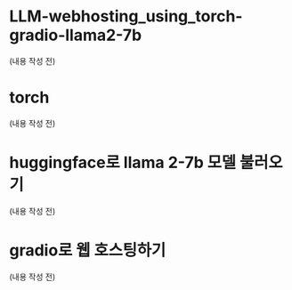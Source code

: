 # LLM-webhosting_using_torch-gradio-llama2-7b
(내용 작성 전)
# torch
(내용 작성 전)
# huggingface로 llama 2-7b 모델 불러오기
(내용 작성 전)
# gradio로 웹 호스팅하기
(내용 작성 전)
